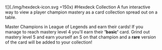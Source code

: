 ![](./img/hexdeck-icon.svg =150x)
#Hexdeck Collection
A fun interactive way to view a player champion mastery as a card collection spread out on a table.

Master Champions in League of Legends and earn their cards! If you manage to reach mastery level 4 you'll earn their **'basic'** card. Grind out mastery level 5 and earn yourself an S on that champion and a **rare** version of the card will be added to your collection!
